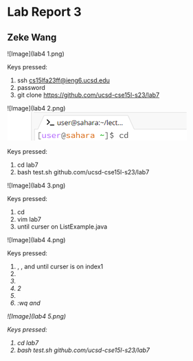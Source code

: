 
# Lab Report  3
## Zeke Wang

![Image](lab4 1.png)

Keys pressed:
1. ssh cs15lfa23ff@ieng6.ucsd.edu
2. password <enter>
4. git clone https://github.com/ucsd-cse15l-s23/lab7 <enter>

![Image](lab4 2.png)
![Image](cd1.png)

Keys pressed:
1. cd lab7 <enter>
2. bash test.sh github.com/ucsd-cse15l-s23/lab7 <enter>

![Image](lab4 3.png)

Keys pressed:
1. cd <enter>
2. vim lab7 <enter>
3. <j> until curser on ListExample.java <enter>

![Image](lab4 4.png)

Keys pressed:
1. <j> , <k> , and <l> until curser is on index1
2. <i>
3. <backspace>
4. 2
5. <escape>
6. :wq and <enter>

![Image](lab4 5.png)

Keys pressed:
1. cd lab7
2. bash test.sh github.com/ucsd-cse15l-s23/lab7 <enter>
